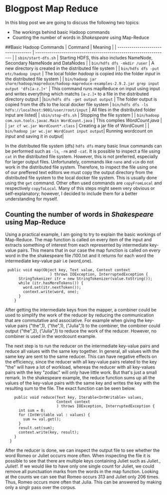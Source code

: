 # Blogpost Map Reduce
In this blog post we are going to discuss the following two topics:
- The workings behind basic Hadoop commands
- Counting the number of words in *Shakespeare* using Map-Reduce


##Basic Hadoop Commands
| Command                            | Meaning                                                                     |
| -----------------------------------  | ------------------------------------------------------------------    |
| `sbin/start-dfs.sh`                 | Starting HDFS, this also includes NameNode, Secondary NameNode and DataNodes |
| `bin/hdfs dfs -mkdir /user`    | A new directory is created in the distributed file system |
| `bin/hdfs dfs -put etc/hadoop input` | The local folder *hadoop* is copied into the folder *input* in the distributed file system |
| `bin/hadoop jar share/hadoop/mapreduce/hadoop-mapreduce-examples-2.9.2.jar grep input output 'dfs[a-z.]+'` | This command runs mapReduce on input using input and writes everything which matchs `[a-z.]+` to a file in the distributed directory output |
|`bin/hdfs dfs -get output output` | The folder output is copied from the dfs to the local docker file system | `bin/hdfs dfs -ls hdfs://localhost:9001/user/root/input` | All files in the distributed folder input are listed|
| `sbin/stop-dfs.sh` | Stopping the file system | 
| `bin/hadoop com.sun.tools.javac.Main WordCount.java` | This complies *WordCount.java* |
| `jar cf wc.jar WordCount*.class` | Creating a jar file of WordCount |
| `bin/hadoop jar wc.jar WordCount input output`| Running wordcount on *input* and saving it in *output*|

In the distributed file system (dfs) `hdfs dfs` many basic linux commands can be performed such as `-ls`, `-rm` and `-cat`. It is possible to inspect a file using `cat` in the distributed file system. However, this is not preferred, especially for larger output files. Unfortunately, commands like `nano` and `vim` do not work in the distributed file system. Therefore, to inspect the file using one of our preffered text editors we must copy the output directory from the distributed file system to the local docker file system. This is usually done using the `get` command. Other often used commands are `copyFromLocal` and respectively `copyToLocal`.
Many of this steps might seem very obvious or self-explanatory; however, I decided to include them for a better understanding for myself.
 
## Counting the number of words in *Shakespeare* using Map-Reduce
Using a practical example, I am going to try to explain the basic workings of Map-Reduce. 
The map function is called on every item of the input and extracts something of interest from each represented by intermediate key-value pairs. This means that in our case the map function is called on every word in the the shakespeare file /100.txt and it returns for each word the intermediate key-value pair i.e (word,one). 

```
 public void map(Object key, Text value, Context context
                    ) throws IOException, InterruptedException {
      StringTokenizer itr = new StringTokenizer(value.toString());
      while (itr.hasMoreTokens()) {
        word.set(itr.nextToken());
        context.write(word, one);
      }
    }
```
After getting the intermediate keys from the mapper, a combiner could be used to simplify the work of the reducer by reducing the communication that are commutative and associative. For example when giving the key-value pairs ("the",1), ("the",1), ("Julia",1) to the combiner, the combiner could output ("the",2), ("Julia",1) to reduce the work of the reducer. However, no combiner is used in the wordcount example.

The next step is to run the reducer on the intermediate key-value pairs and reduce all values with the same key together. In general, all values with the same key are sent to the same reducer. This can have negative effects on the efficiency, since the reducer with all key-value pairs related to the key "the" will have a lot of workload, whereas the reducer with all key-values pairs with the key "zodiac" will only have little work. But that's just a small remark. 
In the shakespeare example, the reduce function sums up all the values of the key-value pairs with the same key and writes the key with the resulting sum to the file. The exact function can be seen below. 

```
    public void reduce(Text key, Iterable<IntWritable> values,
                       Context context
                       ) throws IOException, InterruptedException {
      int sum = 0;
      for (IntWritable val : values) {
        sum += val.get();
      }
      result.set(sum);
      context.write(key, result);
    }
  }

```
After the reducer is done, we can inspect the output file to see whether the word Romeo or Juliet occurrs more often. When inspecting the file it is possible to see that there are multiple keys containing Juliet such as *Juliet.*, *Juliet!*. If we would like to have only one single count for Juliet, we could remove all punctuation marks from the words in the map function. Looking at the counts we can see that Romeo occurs 313 and Juliet only 206 times. Thus, Romeo occurs more often that Julia. This can be answered by making only a singlr pass over the corpus.

